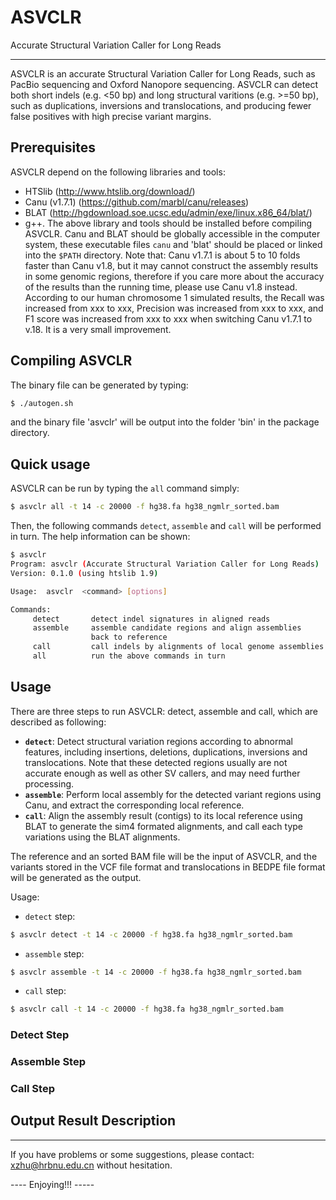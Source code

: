 # ASVCLR
Accurate Structural Variation Caller for Long Reads

-------------------
ASVCLR is an accurate Structural Variation Caller for Long Reads, such as PacBio sequencing and Oxford Nanopore sequencing. ASVCLR can detect both short indels (e.g. <50 bp) and long structural varitions (e.g. >=50 bp), such as duplications, inversions and translocations, and producing fewer false positives with high precise variant margins.  

## Prerequisites
ASVCLR depend on the following libraries and tools:
* HTSlib (http://www.htslib.org/download/)
* Canu (v1.7.1) (https://github.com/marbl/canu/releases)
* BLAT (http://hgdownload.soe.ucsc.edu/admin/exe/linux.x86_64/blat/)
* g++.
The above library and tools should be installed before compiling ASVCLR. Canu and BLAT should be globally accessible in the computer system, these executable files `canu` and 'blat' should be placed or linked into the `$PATH` directory.
Note that: Canu v1.7.1 is about 5 to 10 folds faster than Canu v1.8, but it may cannot construct the assembly results in some genomic regions, therefore if you care more about the accuracy of the results than the running time, please use Canu v1.8 instead.
According to our human chromosome 1 simulated results, the Recall was increased from xxx to xxx, Precision was increased from xxx to xxx, and F1 score was increased from xxx to xxx when switching Canu v1.7.1 to v.18. It is a very small improvement.



## Compiling ASVCLR

The binary file can be generated by typing:
```sh
$ ./autogen.sh
```
and the binary file 'asvclr' will be output into the folder 'bin' in the package directory.


## Quick usage

ASVCLR can be run by typing the `all` command simply:
```sh
$ asvclr all -t 14 -c 20000 -f hg38.fa hg38_ngmlr_sorted.bam
```
Then, the following commands `detect`, `assemble` and `call` will be performed in turn. The help information can be shown:
```sh
$ asvclr
Program: asvclr (Accurate Structural Variation Caller for Long Reads)
Version: 0.1.0 (using htslib 1.9)

Usage:  asvclr  <command> [options]

Commands:
     detect       detect indel signatures in aligned reads
     assemble     assemble candidate regions and align assemblies
                  back to reference
     call         call indels by alignments of local genome assemblies
     all          run the above commands in turn
```


## Usage

There are three steps to run ASVCLR: detect, assemble and call, which are described as following:  
* __`detect`__: Detect structural variation regions according to abnormal features, including insertions, deletions, duplications, inversions and translocations. Note that these detected regions usually are not accurate enough as well as other SV callers, and may need further processing.  
* __`assemble`__: Perform local assembly for the detected variant regions using Canu, and extract the corresponding local reference.  
* __`call`__: Align the assembly result (contigs) to its local reference using BLAT to generate the sim4 formated alignments, and call each type variations using the BLAT alignments.  

The reference and an sorted BAM file will be the input of ASVCLR, and the variants stored in the VCF file format and translocations in BEDPE file format will be generated as the output.

Usage:
* `detect` step: 
```sh
$ asvclr detect -t 14 -c 20000 -f hg38.fa hg38_ngmlr_sorted.bam
```
* `assemble` step:
```sh
$ asvclr assemble -t 14 -c 20000 -f hg38.fa hg38_ngmlr_sorted.bam
```
* `call` step:
```sh
$ asvclr call -t 14 -c 20000 -f hg38.fa hg38_ngmlr_sorted.bam
```

### Detect Step


### Assemble Step


### Call Step


## Output Result Description



------------------
If you have problems or some suggestions, please contact: xzhu@hrbnu.edu.cn without hesitation. 

---- Enjoying!!! -----


